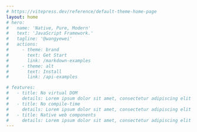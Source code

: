 ```yaml
---
# https://vitepress.dev/reference/default-theme-home-page
layout: home
# hero:
#   name: 'Native, Pure, Modern'
#   text: 'JavaScript Framework.'
#   tagline: '@wangyewei'
#   actions:
#     - theme: brand
#       text: Get Start
#       link: /markdown-examples
#     - theme: alt
#       text: Install
#       link: /api-examples

# features:
#   - title: No virtual DOM
#     details: Lorem ipsum dolor sit amet, consectetur adipiscing elit
#   - title: No compile-time
#     details: Lorem ipsum dolor sit amet, consectetur adipiscing elit
#   - title: Native web components
#     details: Lorem ipsum dolor sit amet, consectetur adipiscing elit
---
```


<Home />
<GuideComp />
<!-- <TagsComp /> -->
<!-- <BannerComp /> -->
<OpenComp />
<FooterComp />
<script setup>
import Home from './.vitepress/components/home/index.vue'
import GuideComp from './.vitepress/components/guide/index.vue'
// import TagsComp from './.vitepress/components/tags/index.vue'
// import BannerComp from './.vitepress/components/banner/index.vue'
import OpenComp from './.vitepress/components/open/index.vue'
// import Sponsor from './.vitepress/components/sponsor/index.vue'
import FooterComp from './.vitepress/components/footer/index.vue'
</script>

<style>
.VPHome {
  padding-bottom: 0 !important;
}

.VPHero .container .main {
  width: 100%;
  display: flex;
  flex-direction: column;
  align-items: center;
  text-align: center;
}

</style>
